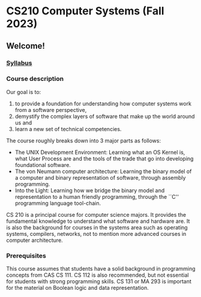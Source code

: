 # CS210 Computer Systems (Fall 2023)
## Welcome!
### [Syllabus]()
### Course description
Our goal is to:
1) to provide a foundation for understanding how computer systems work from a software perspective,
2) demystify the complex layers of software that make up the world around us and
3) learn a new set of technical competencies.
   
The course roughly breaks down into 3 major parts as follows:
- The UNIX Development Environment: Learning what an OS Kernel is, what User Process are and the tools of the trade that go into developing foundational software.
- The von Neumann computer architecture: Learning the binary model of a computer and binary representation of software, through assembly programming.
- Into the Light: Learning how we bridge the binary model and representation to a human friendly programming, through the ``C'' programming language tool-chain.

CS 210 is a principal course for computer science majors. It provides the fundamental knowledge to understand what software and hardware are. It is also the background for courses in the systems area such as operating systems, compilers, networks, not to mention more advanced courses in computer architecture.
### Prerequisites
This course assumes that students have a solid background in programming concepts from CAS CS 111. CS 112 is also recommended, but not essential for students with strong programming skills. CS 131 or MA 293 is important for the material on Boolean logic and data representation.
